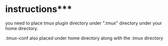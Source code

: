 instructions\*\*\*
==================

you need to place tmux plugin directory under ".tmux" directory under your home directory.

.tmux-conf also placed under home directory along with the .tmux directory
